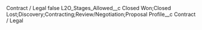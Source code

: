 <?xml version="1.0" encoding="UTF-8"?>
<CustomMetadata xmlns="http://soap.sforce.com/2006/04/metadata" xmlns:xsi="http://www.w3.org/2001/XMLSchema-instance" xmlns:xsd="http://www.w3.org/2001/XMLSchema">
    <label>Contract / Legal</label>
    <protected>false</protected>
    <values>
        <field>L2O_Stages_Allowed__c</field>
        <value xsi:type="xsd:string">Closed Won;Closed Lost;Discovery;Contracting;Review/Negotiation;Proposal</value>
    </values>
    <values>
        <field>Profile__c</field>
        <value xsi:type="xsd:string">Contract / Legal</value>
    </values>
</CustomMetadata>
